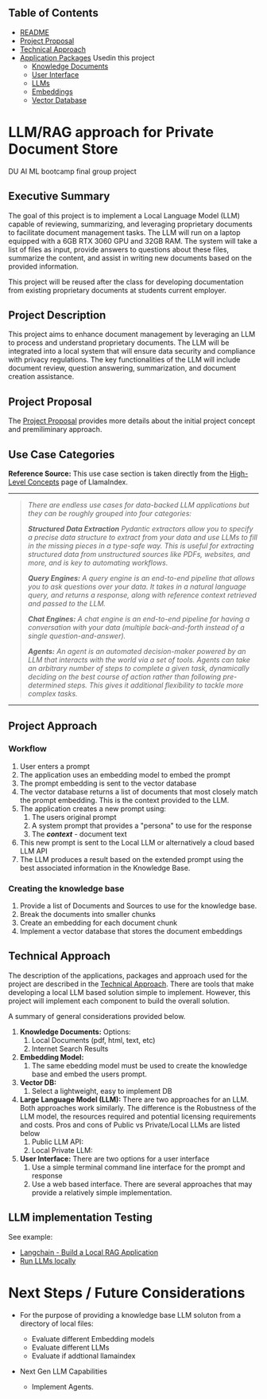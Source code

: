 ## Table of Contents

 - [README](README.md)
 - [Project Proposal](docs/project_proposal.md)
 - [Technical Approach](docs/technical_approach.md)
 - [Application Packages](docs/application_packages.md) Usedin this project
   - [Knowledge Documents](docs/knowledge_documents.md)
   - [User Interface](docs/user_interface.md)
   - [LLMs](docs/LLMs.md)
   - [Embeddings](docs/embedding.md)
   - [Vector Database](docs/vectorDB.md)


# LLM/RAG approach for Private Document Store

DU AI ML bootcamp final group project


## Executive Summary

The goal of this project is to implement a Local Language Model (LLM) capable of reviewing, summarizing, and leveraging proprietary documents to facilitate document management tasks. The LLM will run on a laptop equipped with a 6GB RTX 3060 GPU and 32GB RAM. The system will take a list of files as input, provide answers to questions about these files, summarize the content, and assist in writing new documents based on the provided information.

This project will be reused after the class for developing documentation from existing proprietary documents at students current employer.

## Project Description

This project aims to enhance document management by leveraging an LLM to process and understand proprietary documents. The LLM will be integrated into a local system that will ensure data security and compliance with privacy regulations. The key functionalities of the LLM will include document review, question answering, summarization, and document creation assistance.

## Project Proposal

The [Project Proposal](project_proposal.md) provides more details about the initial project concept and premiliminary approach.

## Use Case Categories

**Reference Source:** This use case section is taken directly from the [High-Level Concepts](https://docs.llamaindex.ai/en/stable/getting_started/concepts/) page of LlamaIndex.

---
> *There are endless use cases for data-backed LLM applications but they can be roughly grouped into four categories:*
>
>***Structured Data Extraction** Pydantic extractors allow you to specify a precise data structure to extract from your data and use LLMs to fill in the missing pieces in a type-safe way. This is useful for extracting structured data from unstructured sources like PDFs, websites, and more, and is key to automating workflows.*
>
>***Query Engines:** A query engine is an end-to-end pipeline that allows you to ask questions over your data. It takes in a natural language query, and returns a response, along with reference context retrieved and passed to the LLM.*
>
>***Chat Engines:** A chat engine is an end-to-end pipeline for having a conversation with your data (multiple back-and-forth instead of a single question-and-answer).*
>
>***Agents:** An agent is an automated decision-maker powered by an LLM that interacts with the world via a set of tools. Agents can take an arbitrary number of steps to complete a given task, dynamically deciding on the best course of action rather than following pre-determined steps. This gives it additional flexibility to tackle more complex tasks.*

---

## Project Approach

### Workflow

1. User enters a prompt
2. The application uses an embedding model to embed the prompt 
3. The prompt embedding is sent to the vector database
4. The vector database returns a list of documents that most closely match the prompt embedding.  This is the context provided to the LLM.
5. The application creates a new prompt using:
   1. The users original prompt
   2. A system prompt that provides a "persona" to use for the response
   3. The ***context*** - document text
6. This new prompt is sent to the Local LLM or alternatively a cloud based LLM API
7. The LLM produces a result based on the extended prompt using the best associated information in the Knowledge Base.

### Creating the knowledge base

1. Provide a list of Documents and Sources to use for the knowledge base.
2. Break the documents into smaller chunks
3. Create an embedding for each document chunk
4. Implement a vector database that stores the document embeddings


## Technical Approach

The description of the applications, packages and approach used for the project are described in the [Technical Approach](technical_approach.md).  There are tools that make developing a local LLM based solution simple to implement.  However, this project will implement each component to build the overall solution.

A summary of general considerations provided below.

1. **Knowledge Documents:** Options:
   1. Local Documents (pdf, html, text, etc)
   2. Internet Search Results
2. **Embedding Model:**
   1. The same ebedding model must be used to create the knowledge base and embed the users prompt.
3. **Vector DB:**
   1. Select a lightweight, easy to implement DB
4. **Large Language Model (LLM):** There are two approaches for an LLM. Both approaches work similarly.  The difference is the Robustness of the LLM model, the resources required and potential licensing requirements and costs.  Pros and cons of Public vs Private/Local LLMs are listed below
   1. Public LLM API:  
   2. Local Private LLM:
5. **User Interface:** There are two options for a user interface
   1. Use a simple terminal command line interface for the prompt and response
   2. Use a web based interface.  There are several approaches that may provide a relatively simple implementation.

## LLM implementation Testing

See example:  

  - [Langchain - Build a Local RAG Application](https://python.langchain.com/v0.2/docs/tutorials/local_rag/)
  - [Run LLMs locally](https://python.langchain.com/v0.1/docs/guides/development/local_llms/)


# Next Steps / Future Considerations

- For the purpose of providing a knowledge base LLM soluton from a directory of local files:
  - Evaluate different Embedding models
  - Evaluate different LLMs
  - Evaluate if addtional llamaindex 

- Next Gen LLM Capabilities
  - Implement Agents.